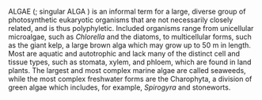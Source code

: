 ALGAE (; singular ALGA ) is an informal term for a large, diverse group of photosynthetic eukaryotic organisms that are not necessarily closely related, and is thus polyphyletic. Included organisms range from unicellular microalgae, such as _Chlorella_ and the diatoms, to multicellular forms, such as the giant kelp, a large brown alga which may grow up to 50 m in length. Most are aquatic and autotrophic and lack many of the distinct cell and tissue types, such as stomata, xylem, and phloem, which are found in land plants. The largest and most complex marine algae are called seaweeds, while the most complex freshwater forms are the Charophyta, a division of green algae which includes, for example, _Spirogyra_ and stoneworts.
